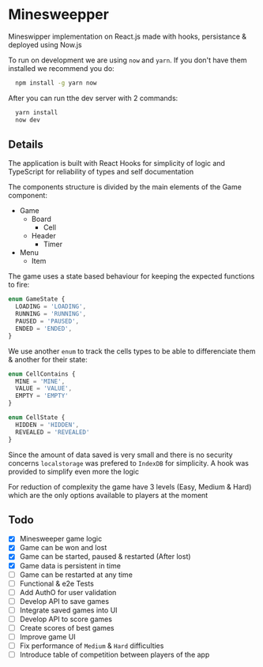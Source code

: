 # Minesweepper

Mineswipper implementation on React.js made with hooks, persistance & deployed using Now.js

To run on development we are using `now` and `yarn`. If you don't have them installed we recommend you do:
```bash
  npm install -g yarn now
```
After you can run tthe dev server with 2 commands:
```bash
  yarn install
  now dev
```
## Details

The application is built with React Hooks for simplicity of logic and TypeScript 
for reliability of types and self documentation

The components structure is divided by the main elements of the Game component:
- Game
  - Board
    - Cell
  - Header
    - Timer
- Menu
  - Item

The game uses a state based behaviour for keeping the expected functions 
to fire:

```TypeScript
enum GameState {
  LOADING = 'LOADING',
  RUNNING = 'RUNNING',
  PAUSED = 'PAUSED',
  ENDED = 'ENDED',
}
```

We use another `enum` to track the cells types to be able to differenciate
them & another for their state:

```TypeScript
enum CellContains {
  MINE = 'MINE',
  VALUE = 'VALUE',
  EMPTY = 'EMPTY'
}

enum CellState {
  HIDDEN = 'HIDDEN',
  REVEALED = 'REVEALED'
}
```

Since the amount of data saved is very small and there is no security concerns
`localstorage` was prefered to `IndexDB` for simplicity. A hook was provided 
to simplify even more the logic

For reduction of complexity the game have 3 levels (Easy, Medium & Hard) which
are the only options available to players at the moment

## Todo
- [x] Minesweeper game logic
- [x] Game can be won and lost
- [x] Game can be started, paused & restarted (After lost)
- [x] Game data is persistent in time
- [ ] Game can be restarted at any time
- [ ] Functional & e2e Tests
- [ ] Add AuthO for user validation
- [ ] Develop API to save games
- [ ] Integrate saved games into UI
- [ ] Develop API to score games
- [ ] Create scores of best games
- [ ] Improve game UI
- [ ] Fix performance of `Medium` & `Hard` difficulties
- [ ] Introduce table of competition between players of the app
